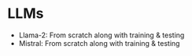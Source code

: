 # LLMs

* Llama-2: From scratch along with training & testing
* Mistral: From scratch along with training & testing
